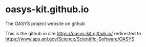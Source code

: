 # oasys-kit.github.io
The OASYS project website on github

This is the github io site https://oasys-kit.github.io/ redirected to https://www.aps.anl.gov/Science/Scientific-Software/OASYS  



